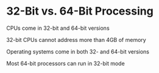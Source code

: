 # 32-Bit vs. 64-Bit Processing

CPUs come in 32-bit and 64-bit versions

32-bit CPUs cannot address more than 4GB of memory

Operating systems come in both 32- and 64-bit versions

Most 64-bit processors can run in 32-bit mode
